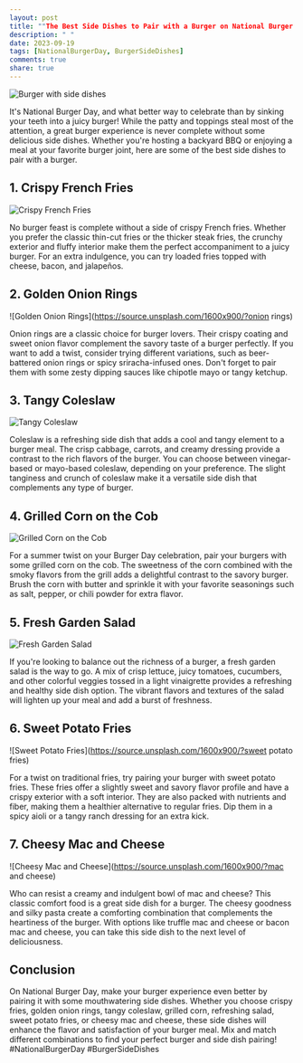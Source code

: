 ```yaml
---
layout: post
title: ""The Best Side Dishes to Pair with a Burger on National Burger Day""
description: " "
date: 2023-09-19
tags: [NationalBurgerDay, BurgerSideDishes]
comments: true
share: true
---
```


![Burger with side dishes](https://source.unsplash.com/1600x900/?burger)

It's National Burger Day, and what better way to celebrate than by sinking your teeth into a juicy burger! While the patty and toppings steal most of the attention, a great burger experience is never complete without some delicious side dishes. Whether you're hosting a backyard BBQ or enjoying a meal at your favorite burger joint, here are some of the best side dishes to pair with a burger.

## 1. Crispy French Fries

![Crispy French Fries](https://source.unsplash.com/1600x900/?fries)

No burger feast is complete without a side of crispy French fries. Whether you prefer the classic thin-cut fries or the thicker steak fries, the crunchy exterior and fluffy interior make them the perfect accompaniment to a juicy burger. For an extra indulgence, you can try loaded fries topped with cheese, bacon, and jalapeños. 

## 2. Golden Onion Rings

![Golden Onion Rings](https://source.unsplash.com/1600x900/?onion rings)

Onion rings are a classic choice for burger lovers. Their crispy coating and sweet onion flavor complement the savory taste of a burger perfectly. If you want to add a twist, consider trying different variations, such as beer-battered onion rings or spicy sriracha-infused ones. Don't forget to pair them with some zesty dipping sauces like chipotle mayo or tangy ketchup.

## 3. Tangy Coleslaw

![Tangy Coleslaw](https://source.unsplash.com/1600x900/?coleslaw)

Coleslaw is a refreshing side dish that adds a cool and tangy element to a burger meal. The crisp cabbage, carrots, and creamy dressing provide a contrast to the rich flavors of the burger. You can choose between vinegar-based or mayo-based coleslaw, depending on your preference. The slight tanginess and crunch of coleslaw make it a versatile side dish that complements any type of burger.

## 4. Grilled Corn on the Cob

![Grilled Corn on the Cob](https://source.unsplash.com/1600x900/?corn)

For a summer twist on your Burger Day celebration, pair your burgers with some grilled corn on the cob. The sweetness of the corn combined with the smoky flavors from the grill adds a delightful contrast to the savory burger. Brush the corn with butter and sprinkle it with your favorite seasonings such as salt, pepper, or chili powder for extra flavor.

## 5. Fresh Garden Salad

![Fresh Garden Salad](https://source.unsplash.com/1600x900/?salad)

If you're looking to balance out the richness of a burger, a fresh garden salad is the way to go. A mix of crisp lettuce, juicy tomatoes, cucumbers, and other colorful veggies tossed in a light vinaigrette provides a refreshing and healthy side dish option. The vibrant flavors and textures of the salad will lighten up your meal and add a burst of freshness.

## 6. Sweet Potato Fries

![Sweet Potato Fries](https://source.unsplash.com/1600x900/?sweet potato fries)

For a twist on traditional fries, try pairing your burger with sweet potato fries. These fries offer a slightly sweet and savory flavor profile and have a crispy exterior with a soft interior. They are also packed with nutrients and fiber, making them a healthier alternative to regular fries. Dip them in a spicy aioli or a tangy ranch dressing for an extra kick.

## 7. Cheesy Mac and Cheese

![Cheesy Mac and Cheese](https://source.unsplash.com/1600x900/?mac and cheese)

Who can resist a creamy and indulgent bowl of mac and cheese? This classic comfort food is a great side dish for a burger. The cheesy goodness and silky pasta create a comforting combination that complements the heartiness of the burger. With options like truffle mac and cheese or bacon mac and cheese, you can take this side dish to the next level of deliciousness.

## Conclusion

On National Burger Day, make your burger experience even better by pairing it with some mouthwatering side dishes. Whether you choose crispy fries, golden onion rings, tangy coleslaw, grilled corn, refreshing salad, sweet potato fries, or cheesy mac and cheese, these side dishes will enhance the flavor and satisfaction of your burger meal. Mix and match different combinations to find your perfect burger and side dish pairing! #NationalBurgerDay #BurgerSideDishes